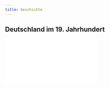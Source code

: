 ```yaml
---
title: Geschichte
---
```

## Deutschland im 19. Jahrhundert

![Zeit des Vormärz](./Q1/Zeit%20des%20Vorm%C3%A4rz/_index.md)



